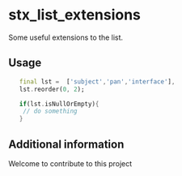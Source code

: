 # stx_list_extensions

Some useful extensions to the list.

## Usage

```dart
   final lst =  ['subject','pan','interface'],
   lst.reorder(0, 2);

   if(lst.isNullOrEmpty){
    // do something
   }
```

## Additional information
Welcome to contribute to this project